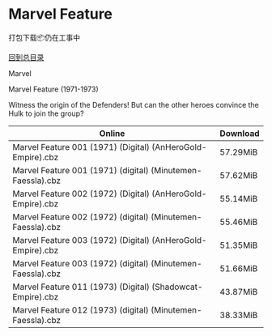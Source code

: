 # Marvel Feature

打包下载📦仍在工事中

[回到总目录](/Catalogs.md)

Marvel

Marvel Feature (1971-1973)

Witness the origin of the Defenders!  But can the other heroes convince the Hulk to join the group?





Online | Download
--- | ---
Marvel Feature 001 (1971) (Digital) (AnHeroGold-Empire).cbz | 57.29MiB
Marvel Feature 001 (1971) (digital) (Minutemen-Faessla).cbz | 57.62MiB
Marvel Feature 002 (1972) (Digital) (AnHeroGold-Empire).cbz | 55.14MiB
Marvel Feature 002 (1972) (digital) (Minutemen-Faessla).cbz | 55.46MiB
Marvel Feature 003 (1972) (Digital) (AnHeroGold-Empire).cbz | 51.35MiB
Marvel Feature 003 (1972) (digital) (Minutemen-Faessla).cbz | 51.66MiB
Marvel Feature 011 (1973) (Digital) (Shadowcat-Empire).cbz | 43.87MiB
Marvel Feature 012 (1973) (digital) (Minutemen-Faessla).cbz | 38.33MiB
